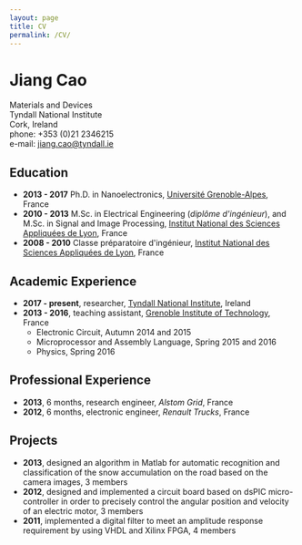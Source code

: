 ```yaml
---
layout: page
title: CV
permalink: /CV/
---
```



Jiang Cao
=========

Materials and Devices       
Tyndall National Institute  
Cork, Ireland               
phone: +353 (0)21 2346215        
e-mail: jiang.cao@tyndall.ie               



Education
----------

- **2013 - 2017**  Ph.D. in Nanoelectronics, [Université Grenoble-Alpes](http://www.univ-grenoble-alpes.fr), France
- **2010 - 2013**  M.Sc. in Electrical Engineering (*diplôme d'ingénieur*), and M.Sc. in Signal and Image Processing, [Institut National des Sciences Appliquées de Lyon](https://www.insa-lyon.fr), France
- **2008 - 2010**  Classe préparatoire d'ingénieur, [Institut National des Sciences Appliquées de Lyon](https://www.insa-lyon.fr), France



Academic Experience 
--------------------

- **2017 - present**, researcher, [Tyndall National Institute](https://www.tyndall.ie/), Ireland
- **2013 - 2016**, teaching assistant, [Grenoble Institute of Technology](http://www.grenoble-inp.fr), France
  + Electronic Circuit, Autumn 2014 and 2015
  + Microprocessor and Assembly Language, Spring 2015 and 2016
  + Physics, Spring 2016


Professional Experience
------------------------

- **2013**, 6 months, research engineer, *Alstom Grid*, France
- **2012**, 6 months, electronic engineer, *Renault Trucks*, France


Projects
---------

- **2013**, designed an algorithm in Matlab for automatic recognition and classification of the snow accumulation on the road based on the camera images, 3 members
- **2012**, designed and implemented a circuit board based on dsPIC micro-controller in order to precisely control the angular position and velocity of an electric motor, 3 members
- **2011**, implemented a digital filter to meet an amplitude response requirement by using VHDL and Xilinx FPGA, 4 members
  





